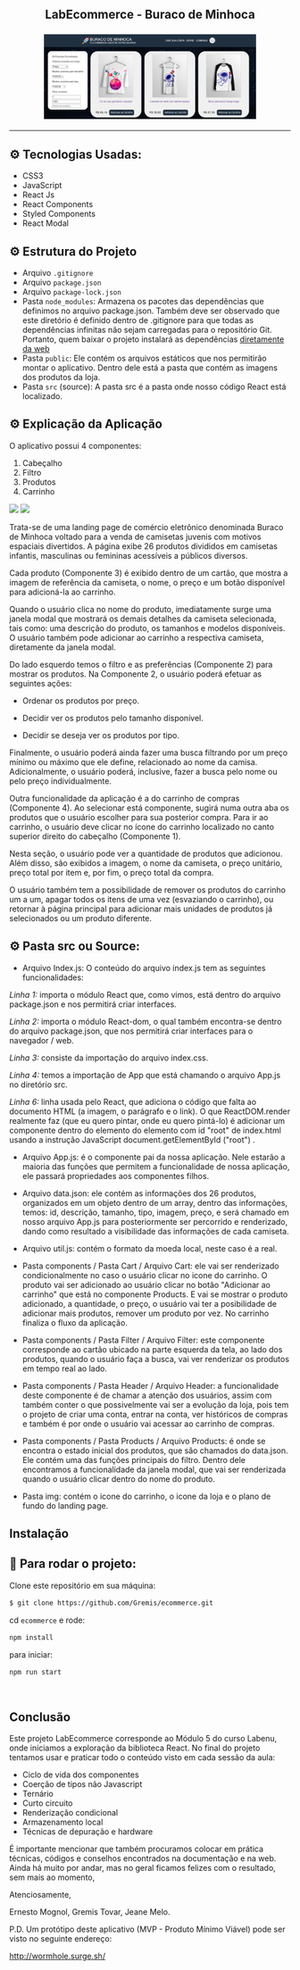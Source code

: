 <h2 align="center">LabEcommerce - Buraco de Minhoca</h2>


<h3 align="center">
  <img alt="LabEcommerce"
    src="https://github.com/future4code/mu-oz-labe-commerce5/blob/master/public/images/principal.png" width="380px"/>
</h3>
<hr/>


## ⚙️ Tecnologias Usadas:
- CSS3
- JavaScript 
- React Js 
- React Components
- Styled Components
- React Modal

## ⚙️ Estrutura do Projeto

- Arquivo `.gitignore`
- Arquivo `package.json`
- Arquivo `package-lock.json`
- Pasta `node_modules`: Armazena os pacotes das dependências que definimos no arquivo package.json. Também deve ser observado que este diretório é definido dentro de .gitignore para que todas as dependências infinitas não sejam carregadas para o repositório Git. Portanto, quem baixar o projeto instalará as dependências [diretamente da web](https://www.npmjs.com/)
- Pasta `public`: Ele contém os arquivos estáticos que nos permitirão montar o aplicativo. Dentro dele está a pasta que contém as imagens dos produtos da loja.
- Pasta `src` (source): A pasta src é a pasta onde nosso código React está localizado.

## ⚙️ Explicação da Aplicação

O aplicativo possui 4 componentes:
1) Cabeçalho
2) Filtro
3) Produtos
4) Carrinho

![](ecommerce-componentes.jpg)
![](ecommerce-componente4.jpg)

Trata-se de uma landing page de comércio eletrônico denominada Buraco de Minhoca voltado para a venda de  camisetas juvenis com motivos espaciais divertidos. A página exibe 26 produtos divididos em camisetas infantis, masculinas ou femininas acessíveis a públicos diversos.

Cada produto (Componente 3) é exibido dentro de um cartão, que mostra a imagem de referência da camiseta, o nome, o preço e um botão disponível para adicioná-la ao carrinho.

Quando o usuário clica no nome do produto, imediatamente surge uma janela modal que mostrará os demais detalhes da camiseta selecionada, tais como: uma descrição do produto, os tamanhos e modelos disponíveis. O usuário também pode adicionar ao carrinho a respectiva camiseta, diretamente da janela modal.

Do lado esquerdo temos o filtro e as preferências (Componente 2) para mostrar os produtos.
Na Componente 2, o usuário poderá efetuar as seguintes ações: 
 - Ordenar os produtos por preço.

 - Decidir ver os produtos pelo tamanho disponível.

 - Decidir se deseja ver os produtos por tipo.

Finalmente, o usuário poderá ainda fazer uma busca filtrando por um preço mínimo ou máximo que ele define, relacionado ao nome da camisa. Adicionalmente, o usuário poderá, inclusive, fazer a busca pelo nome ou pelo preço individualmente.

Outra funcionalidade da aplicação é a do carrinho de compras (Componente 4). Ao selecionar está componente, sugirá numa outra aba os produtos que o usuário escolher para sua posterior compra. Para ir ao carrinho, o usuário deve clicar no ícone do carrinho localizado no canto superior direito do cabeçalho (Componente 1).

Nesta seção, o usuário pode ver a quantidade de produtos que adicionou. Além disso, são exibidos a imagem, o nome da camiseta, o preço unitário, preço total por item e, por fim, o preço total da compra.

O usuário também tem a possibilidade de remover os produtos do carrinho um a um, apagar todos os itens de uma vez (esvaziando o carrinho), ou retornar à página principal para adicionar mais unidades de produtos já selecionados ou um produto diferente.

## ⚙️ Pasta src ou Source:

- Arquivo Index.js:
O conteúdo do arquivo index.js tem as seguintes funcionalidades:

*Linha 1:* importa o módulo React que, como vimos, está  dentro do arquivo package.json e nos permitirá criar interfaces.

*Linha 2:* importa o módulo React-dom, o qual também encontra-se dentro do arquivo package.json, que nos permitirá criar interfaces para o navegador / web.

*Linha 3:* consiste da importação do arquivo index.css.

*Linha 4:* temos a importação de App que está chamando o arquivo App.js no diretório src.

*Linha 6:* linha usada pelo React, que adiciona o código que falta ao documento HTML (a imagem, o parágrafo e o link). O que ReactDOM.render realmente faz (que eu quero pintar, onde eu quero pintá-lo) é adicionar um componente dentro do elemento do elemento com id "root" de index.html usando a instrução JavaScript document.getElementById ("root") .

- Arquivo App.js: é o componente pai da nossa aplicação. Nele estarão a maioria das funções que permitem a funcionalidade de nossa aplicação, ele passará propriedades aos componentes filhos.

- Arquivo data.json: ele contém as informações dos 26 produtos, organizados em um objeto dentro de um array, dentro das informações, temos: id, descrição, tamanho, tipo, imagem, preço, e será chamado em nosso arquivo App.js para posteriormente ser percorrido e renderizado, dando como resultado a visibilidade das informações de cada camiseta.

- Arquivo util.js: contém o formato da moeda local, neste caso é a real.

- Pasta components / Pasta Cart / Arquivo Cart: ele vai ser renderizado condicionalmente no caso o usuário clicar no icone do carrinho. O produto vai ser adicionado ao usuário clicar no botão "Adicionar ao carrinho" que está no componente Products. E vai se mostrar o produto adicionado, a quantidade, o preço, o usuário vai ter a posibilidade de adicionar mais produtos, remover um produto por vez. No carrinho finaliza o fluxo da aplicação.

- Pasta components / Pasta Filter / Arquivo Filter: este componente corresponde ao cartão ubicado na parte esquerda da tela, ao lado dos produtos, quando o usuário faça a busca, vai ver renderizar os produtos em tempo real ao lado.

- Pasta components / Pasta Header / Arquivo Header: a funcionalidade deste componente é de chamar a atenção dos usuários, assim com também conter o que possivelmente vai ser a evolução da loja, pois tem o projeto de criar uma conta, entrar na conta, ver históricos de compras e também é por onde o usuário vai acessar ao carrinho de compras.

- Pasta components / Pasta Products / Arquivo Products: é onde se encontra o estado inicial dos produtos, que são chamados do data.json. Ele contém uma das funções principais do filtro. Dentro dele encontramos a funcionalidade da janela modal, que vai ser renderizada quando o usuário clicar dentro do nome do produto.

- Pasta img: contém o icone do carrinho, o icone da loja e o plano de fundo do landing page.


##  Instalação


## 🏁 Para rodar o projeto:

Clone este repositório em sua máquina:

```bash
$ git clone https://github.com/Gremis/ecommerce.git
```

cd `ecommerce` e rode:

```bash
npm install
```

para iniciar:

```bash
npm run start
```


<br/>

##  Conclusão

Este projeto LabEcommerce corresponde ao Módulo 5 do curso Labenu, onde iniciamos a exploração da biblioteca React.
No final do projeto tentamos usar e praticar todo o conteúdo visto em cada sessão da aula:

- Ciclo de vida dos componentes
- Coerção de tipos não Javascript
- Ternário
- Curto circuito
- Renderização condicional
- Armazenamento local
- Técnicas de depuração e hardware

É importante mencionar que também procuramos colocar em prática técnicas, códigos e conselhos encontrados na documentação e na web. Ainda há muito por andar, mas no geral ficamos felizes com o resultado, sem mais ao momento,

Atenciosamente,

Ernesto Mognol, Gremis Tovar, Jeane Melo.


P.D. Um protótipo deste aplicativo (MVP - Produto Mínimo Viável) pode ser visto no seguinte endereço:

http://wormhole.surge.sh/
